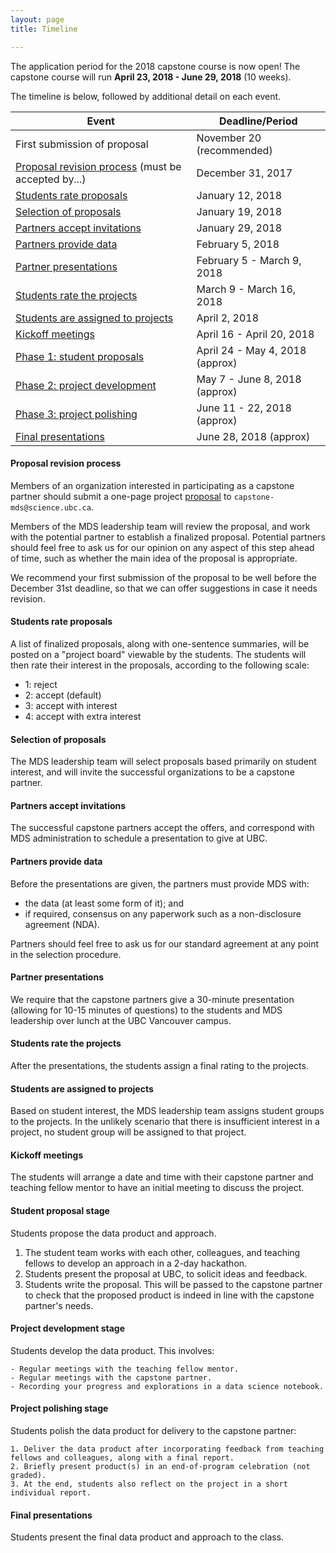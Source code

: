 ```yaml
---
layout: page
title: Timeline

---
```


The application period for the 2018 capstone course is now open!
The capstone course will run __April 23, 2018 - June 29, 2018__ (10 weeks).

The timeline is below, followed by additional detail on each event. 

| Event | Deadline/Period |
| ----- | ---- |
| First submission of proposal | November 20 (recommended) |
| [Proposal revision process](#proposal-revision-process) (must be accepted by...) | December 31, 2017  |
| [Students rate proposals](#students-rate-proposals) | January 12, 2018  |
| [Selection of proposals](#selection-of-proposals) | January 19, 2018   |
| [Partners accept invitations](#partners-accept-invitations) | January 29, 2018  |
| [Partners provide data](#partners-provide-data)  | February 5, 2018  |
| [Partner presentations](#partner-presentations)       | February 5 - March 9, 2018 |
| [Students rate the projects](#students-rate-the-projects)  | March 9 - March 16, 2018 |
| [Students are assigned to projects](#students-are-assigned-to-projects) | April 2, 2018  |
| [Kickoff meetings](#kickoff-meetings)    | April 16 - April 20, 2018 |
| [Phase 1: student proposals](#student-proposals) |  April 24 - May 4, 2018 (approx) |
| [Phase 2: project development](#project-development-stage) | May 7 - June 8, 2018 (approx)  |
| [Phase 3: project polishing](#project-polishing-stage) | June 11 - 22, 2018 (approx) |
| [Final presentations](#final-presentations) | June 28, 2018 (approx) |

#### Proposal revision process

Members of an organization interested in participating as a capstone partner should submit a one-page project [proposal](https://ubc-mds.github.io/capstone/partner_info/#proposals) to `capstone-mds@science.ubc.ca`.

Members of the MDS leadership team will review the proposal, and work with the potential partner to establish a finalized proposal. Potential partners should feel free to ask us for our opinion on any aspect of this step ahead of time, such as whether the main idea of the proposal is appropriate.

We recommend your first submission of the proposal to be well before the December 31st deadline, so that we can offer suggestions in case it needs revision.

#### Students rate proposals

A list of finalized proposals, along with one-sentence summaries, will be posted on a "project board" viewable by the students. The students will then rate their interest in the proposals, according to the following scale:

- 1: reject
- 2: accept (default)
- 3: accept with interest
- 4: accept with extra interest

#### Selection of proposals

The MDS leadership team will select proposals based primarily on student interest, and will invite the successful organizations to be a capstone partner.

#### Partners accept invitations

The successful capstone partners accept the offers, and correspond with MDS administration to schedule a presentation to give at UBC.

#### Partners provide data

Before the presentations are given, the partners must provide MDS with:

- the data (at least some form of it); and
- if required, consensus on any paperwork such as a non-disclosure agreement (NDA).

Partners should feel free to ask us for our standard agreement at any point in the selection procedure.

#### Partner presentations

We require that the capstone partners give a 30-minute presentation (allowing for 10-15 minutes of questions) to the students and MDS leadership over lunch at the UBC Vancouver campus.

#### Students rate the projects

After the presentations, the students assign a final rating to the projects.

#### Students are assigned to projects

Based on student interest, the MDS leadership team assigns student groups to the projects. In the unlikely scenario that there is insufficient interest in a project, no student group will be assigned to that project.

#### Kickoff meetings

The students will arrange a date and time with their capstone partner and teaching fellow mentor to have an initial meeting to discuss the project.

#### Student proposal stage

Students propose the data product and approach.

  1. The student team works with each other, colleagues, and teaching fellows to develop an approach in a 2-day hackathon.
  2. Students present the proposal at UBC, to solicit ideas and feedback.
  3. Students write the proposal. This will be passed to the capstone partner to check that the proposed product is indeed in line with the capstone partner's needs.

#### Project development stage

Students develop the data product. This involves:

    - Regular meetings with the teaching fellow mentor.
    - Regular meetings with the capstone partner.
    - Recording your progress and explorations in a data science notebook.

#### Project polishing stage

Students polish the data product for delivery to the capstone partner:

    1. Deliver the data product after incorporating feedback from teaching fellows and colleagues, along with a final report.
    2. Briefly present product(s) in an end-of-program celebration (not graded).
    3. At the end, students also reflect on the project in a short individual report.

#### Final presentations

Students present the final data product and approach to the class.
